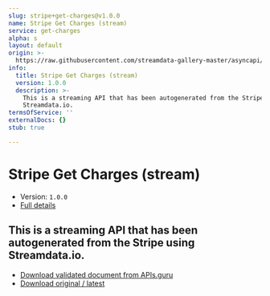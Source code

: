 ```yaml
---
slug: stripe+get-charges@v1.0.0
name: Stripe Get Charges (stream)
service: get-charges
alpha: s
layout: default
origin: >-
  https://raw.githubusercontent.com/streamdata-gallery-master/asyncapi/master/_listings/stripe/stripe-get-charges-stream-async.md
info:
  title: Stripe Get Charges (stream)
  version: 1.0.0
  description: >-
    This is a streaming API that has been autogenerated from the Stripe using
    Streamdata.io.
termsOfService: ''
externalDocs: {}
stub: true

---
```

# Stripe Get Charges (stream)

* Version: `1.0.0`
* [Full details](../html/stripe+get-charges@v1.0.0.html)



## This is a streaming API that has been autogenerated from the Stripe using Streamdata.io.



* [Download validated document from APIs.guru](https://raw.githubusercontent.com/APIs-guru/asyncapi-directory/master/docs/APIs/stripe%2Bget-charges%40v1.0.0.yaml)
* [Download original / latest](https://raw.githubusercontent.com/streamdata-gallery-master/asyncapi/master/_listings/stripe/stripe-get-charges-stream-async.md)

<script type="application/ld+json">
{
  "@context": "http://schema.org/",
  "@type": "WebAPI",
  "description": "This is a streaming API that has been autogenerated from the Stripe using Streamdata.io.",
  "documentation": "",

  "name": "Stripe Get Charges (stream)"
}
</script>
